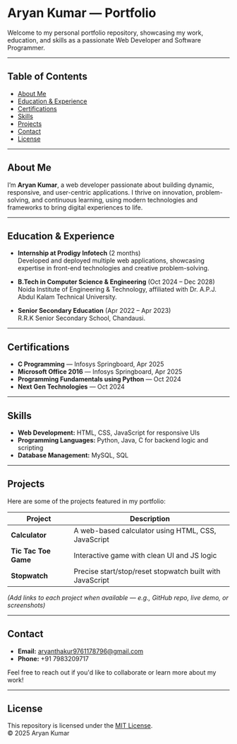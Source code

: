 # Aryan Kumar — Portfolio

Welcome to my personal portfolio repository, showcasing my work, education, and skills as a passionate Web Developer and Software Programmer.

---

##  Table of Contents

- [About Me](#about-me)  
- [Education & Experience](#education--experience)  
- [Certifications](#certifications)  
- [Skills](#skills)  
- [Projects](#projects)  
- [Contact](#contact)  
- [License](#license)

---

## About Me

I’m **Aryan Kumar**, a web developer passionate about building dynamic, responsive, and user-centric applications. I thrive on innovation, problem-solving, and continuous learning, using modern technologies and frameworks to bring digital experiences to life.

---

## Education & Experience

- **Internship at Prodigy Infotech** (2 months)  
  Developed and deployed multiple web applications, showcasing expertise in front-end technologies and creative problem-solving.

- **B.Tech in Computer Science & Engineering** (Oct 2024 – Dec 2028)  
  Noida Institute of Engineering & Technology, affiliated with Dr. A.P.J. Abdul Kalam Technical University.

- **Senior Secondary Education** (Apr 2022 – Apr 2023)  
  R.R.K Senior Secondary School, Chandausi.

---

## Certifications

- **C Programming** — Infosys Springboard, Apr 2025  
- **Microsoft Office 2016** — Infosys Springboard, Apr 2025  
- **Programming Fundamentals using Python** — Oct 2024  
- **Next Gen Technologies** — Oct 2024

---

## Skills

- **Web Development:** HTML, CSS, JavaScript for responsive UIs  
- **Programming Languages:** Python, Java, C for backend logic and scripting  
- **Database Management:** MySQL, SQL

---

## Projects

Here are some of the projects featured in my portfolio:

| Project | Description |
|--------|---------|
| **Calculator** | A web-based calculator using HTML, CSS, JavaScript |
| **Tic Tac Toe Game** | Interactive game with clean UI and JS logic |
| **Stopwatch** | Precise start/stop/reset stopwatch built with JavaScript |

*(Add links to each project when available — e.g., GitHub repo, live demo, or screenshots)*

---

## Contact

- **Email:** aryanthakur9761178796@gmail.com  
- **Phone:** +91 7983209717

Feel free to reach out if you'd like to collaborate or learn more about my work!

---

## License

This repository is licensed under the [MIT License](https://opensource.org/licenses/MIT).  
© 2025 Aryan Kumar
